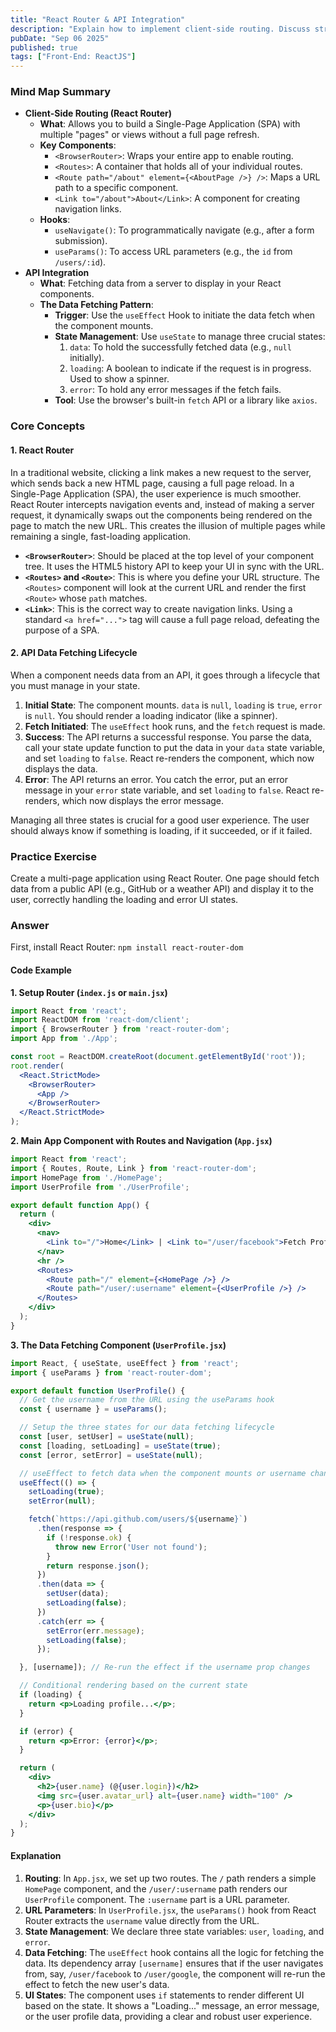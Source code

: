 ```yaml
---
title: "React Router & API Integration"
description: "Explain how to implement client-side routing. Discuss strategies for fetching data from an API, including handling loading and error states."
pubDate: "Sep 06 2025"
published: true
tags: ["Front-End: ReactJS"]
---
```


### Mind Map Summary

- **Client-Side Routing (React Router)**
  - **What**: Allows you to build a Single-Page Application (SPA) with multiple "pages" or views without a full page refresh.
  - **Key Components**:
    - `<BrowserRouter>`: Wraps your entire app to enable routing.
    - `<Routes>`: A container that holds all of your individual routes.
    - `<Route path="/about" element={<AboutPage />} />`: Maps a URL path to a specific component.
    - `<Link to="/about">About</Link>`: A component for creating navigation links.
  - **Hooks**:
    - `useNavigate()`: To programmatically navigate (e.g., after a form submission).
    - `useParams()`: To access URL parameters (e.g., the `id` from `/users/:id`).
- **API Integration**
  - **What**: Fetching data from a server to display in your React components.
  - **The Data Fetching Pattern**:
    - **Trigger**: Use the `useEffect` Hook to initiate the data fetch when the component mounts.
    - **State Management**: Use `useState` to manage three crucial states:
      1.  `data`: To hold the successfully fetched data (e.g., `null` initially).
      2.  `loading`: A boolean to indicate if the request is in progress. Used to show a spinner.
      3.  `error`: To hold any error messages if the fetch fails.
    - **Tool**: Use the browser's built-in `fetch` API or a library like `axios`.

### Core Concepts

#### 1. React Router
In a traditional website, clicking a link makes a new request to the server, which sends back a new HTML page, causing a full page reload. In a Single-Page Application (SPA), the user experience is much smoother. React Router intercepts navigation events and, instead of making a server request, it dynamically swaps out the components being rendered on the page to match the new URL. This creates the illusion of multiple pages while remaining a single, fast-loading application.

- **`<BrowserRouter>`**: Should be placed at the top level of your component tree. It uses the HTML5 history API to keep your UI in sync with the URL.
- **`<Routes>` and `<Route>`**: This is where you define your URL structure. The `<Routes>` component will look at the current URL and render the first `<Route>` whose `path` matches.
- **`<Link>`**: This is the correct way to create navigation links. Using a standard `<a href="...">` tag will cause a full page reload, defeating the purpose of a SPA.

#### 2. API Data Fetching Lifecycle
When a component needs data from an API, it goes through a lifecycle that you must manage in your state.
1.  **Initial State**: The component mounts. `data` is `null`, `loading` is `true`, `error` is `null`. You should render a loading indicator (like a spinner).
2.  **Fetch Initiated**: The `useEffect` hook runs, and the `fetch` request is made.
3.  **Success**: The API returns a successful response. You parse the data, call your state update function to put the data in your `data` state variable, and set `loading` to `false`. React re-renders the component, which now displays the data.
4.  **Error**: The API returns an error. You catch the error, put an error message in your `error` state variable, and set `loading` to `false`. React re-renders, which now displays the error message.

Managing all three states is crucial for a good user experience. The user should always know if something is loading, if it succeeded, or if it failed.

### Practice Exercise

Create a multi-page application using React Router. One page should fetch data from a public API (e.g., GitHub or a weather API) and display it to the user, correctly handling the loading and error UI states.

### Answer

First, install React Router: `npm install react-router-dom`

#### Code Example

**1. Setup Router (`index.js` or `main.jsx`)**

```jsx
import React from 'react';
import ReactDOM from 'react-dom/client';
import { BrowserRouter } from 'react-router-dom';
import App from './App';

const root = ReactDOM.createRoot(document.getElementById('root'));
root.render(
  <React.StrictMode>
    <BrowserRouter>
      <App />
    </BrowserRouter>
  </React.StrictMode>
);
```

**2. Main App Component with Routes and Navigation (`App.jsx`)**

```jsx
import React from 'react';
import { Routes, Route, Link } from 'react-router-dom';
import HomePage from './HomePage';
import UserProfile from './UserProfile';

export default function App() {
  return (
    <div>
      <nav>
        <Link to="/">Home</Link> | <Link to="/user/facebook">Fetch Profile</Link>
      </nav>
      <hr />
      <Routes>
        <Route path="/" element={<HomePage />} />
        <Route path="/user/:username" element={<UserProfile />} />
      </Routes>
    </div>
  );
}
```

**3. The Data Fetching Component (`UserProfile.jsx`)**

```jsx
import React, { useState, useEffect } from 'react';
import { useParams } from 'react-router-dom';

export default function UserProfile() {
  // Get the username from the URL using the useParams hook
  const { username } = useParams();

  // Setup the three states for our data fetching lifecycle
  const [user, setUser] = useState(null);
  const [loading, setLoading] = useState(true);
  const [error, setError] = useState(null);

  // useEffect to fetch data when the component mounts or username changes
  useEffect(() => {
    setLoading(true);
    setError(null);

    fetch(`https://api.github.com/users/${username}`)
      .then(response => {
        if (!response.ok) {
          throw new Error('User not found');
        }
        return response.json();
      })
      .then(data => {
        setUser(data);
        setLoading(false);
      })
      .catch(err => {
        setError(err.message);
        setLoading(false);
      });

  }, [username]); // Re-run the effect if the username prop changes

  // Conditional rendering based on the current state
  if (loading) {
    return <p>Loading profile...</p>;
  }

  if (error) {
    return <p>Error: {error}</p>;
  }

  return (
    <div>
      <h2>{user.name} (@{user.login})</h2>
      <img src={user.avatar_url} alt={user.name} width="100" />
      <p>{user.bio}</p>
    </div>
  );
}
```

#### Explanation

1.  **Routing**: In `App.jsx`, we set up two routes. The `/` path renders a simple `HomePage` component, and the `/user/:username` path renders our `UserProfile` component. The `:username` part is a URL parameter.
2.  **URL Parameters**: In `UserProfile.jsx`, the `useParams()` hook from React Router extracts the `username` value directly from the URL.
3.  **State Management**: We declare three state variables: `user`, `loading`, and `error`.
4.  **Data Fetching**: The `useEffect` hook contains all the logic for fetching the data. Its dependency array `[username]` ensures that if the user navigates from, say, `/user/facebook` to `/user/google`, the component will re-run the effect to fetch the new user's data.
5.  **UI States**: The component uses `if` statements to render different UI based on the state. It shows a "Loading..." message, an error message, or the user profile data, providing a clear and robust user experience.
